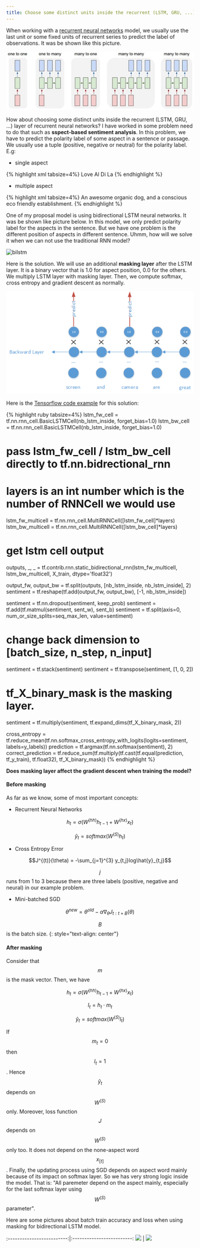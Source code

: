 ```yaml
---
title: Choose some distinct units inside the recurrent (LSTM, GRU, ...) layer of recurrent neural networks
---
```


When working with a [recurrent neural networks](http://www.wildml.com/2015/09/recurrent-neural-networks-tutorial-part-1-introduction-to-rnns/) model, we usually use the last unit or some fixed units of recurrent series to predict the label of observations.
It was be shown like this picture.

<p align="center">
  <img src="https://raw.githubusercontent.com/peace195/peace195.github.io/master/images/rnn.jpg" alt="RNN"/>
</p>

How about choosing some distinct units inside the recurrent (LSTM, GRU, ...) layer of recurrent neural networks?
I have worked in some problem need to do that such as **sspect-based sentiment analysis**.
In this problem, we have to predict the polarity label of some aspect in a sentence or passage.
We usually use a tuple (positive, negative or neutral) for the polarity label.
E.g: 

* single aspect

{% highlight xml tabsize=4%}
<text>Love Al Di La</text>
<Opinions>
    <Opinion target="Al Di La" category="RESTAURANT#GENERAL" polarity="positive" from="5" to="13"/>
</Opinions>
{% endhighlight %}

* multiple aspect

{% highlight xml tabsize=4%}
<text>An awesome organic dog, and a conscious eco friendly establishment.</text>
<Opinions>
    <Opinion target="dog" category="FOOD#QUALITY" polarity="positive" from="19" to="22"/>
    <Opinion target="establishment" category="RESTAURANT#MISCELLANEOUS" polarity="positive" from="53" to="66"/>
</Opinions>
{% endhighlight %}

One of my proposal model is using bidirectional LSTM neural networks. It was be shown like picture below.
In this model, we only predict polarity label for the aspects in the sentence. But we have one problem is the different position of aspects in different sentence.
Uhmm, how will we solve it when we can not use the traditional RNN model?

 <img src="https://raw.githubusercontent.com/peace195/aspect-based-sentiment-analysis/master/model.png" alt="bilstm"/>

Here is the solution. We will use an additional **masking layer** after the LSTM layer.
It is a binary vector that ís 1.0 for aspect position, 0.0 for the others. We multiply LSTM layer with masking layer.
Then, we compute softmax, cross entropy and gradient descent as normally.

 <img src="https://raw.githubusercontent.com/peace195/peace195.github.io/master/images/mask.png" alt="bilstm"/>

Here is the [Tensorflow code example](https://github.com/peace195/aspect-based-sentiment-analysis/tree/master/code) for this solution:

{% highlight ruby tabsize=4%}
lstm_fw_cell = tf.nn.rnn_cell.BasicLSTMCell(nb_lstm_inside, forget_bias=1.0)
lstm_bw_cell = tf.nn.rnn_cell.BasicLSTMCell(nb_lstm_inside, forget_bias=1.0)

# pass lstm_fw_cell / lstm_bw_cell directly to tf.nn.bidrectional_rnn
# layers is an int number which is the number of RNNCell we would use
lstm_fw_multicell = tf.nn.rnn_cell.MultiRNNCell([lstm_fw_cell]*layers)
lstm_bw_multicell = tf.nn.rnn_cell.MultiRNNCell([lstm_bw_cell]*layers)

# get lstm cell output
outputs, _, _ = tf.contrib.rnn.static_bidirectional_rnn(lstm_fw_multicell,
                                                        lstm_bw_multicell,
                                                        X_train,
                                                        dtype='float32')

output_fw, output_bw = tf.split(outputs, [nb_lstm_inside, nb_lstm_inside], 2)
sentiment = tf.reshape(tf.add(output_fw, output_bw), [-1, nb_lstm_inside]) 

sentiment = tf.nn.dropout(sentiment, keep_prob)
sentiment = tf.add(tf.matmul(sentiment, sent_w), sent_b)
sentiment = tf.split(axis=0, num_or_size_splits=seq_max_len, value=sentiment)

# change back dimension to [batch_size, n_step, n_input]
sentiment = tf.stack(sentiment)
sentiment = tf.transpose(sentiment, [1, 0, 2])

# tf_X_binary_mask is the masking layer. 
sentiment = tf.multiply(sentiment, tf.expand_dims(tf_X_binary_mask, 2))

cross_entropy = tf.reduce_mean(tf.nn.softmax_cross_entropy_with_logits(logits=sentiment, labels=y_labels))
prediction = tf.argmax(tf.nn.softmax(sentiment), 2)
correct_prediction = tf.reduce_sum(tf.multiply(tf.cast(tf.equal(prediction, tf_y_train), tf.float32), tf_X_binary_mask))
{% endhighlight %}

**Does masking layer affect the gradient descent when training the model?**

#### Before masking
As far as we know, some of most important concepts:

* Recurrent Neural Networks

$$h_t = \sigma\big(W^{(hh)}h_{t-1} + W^{(hx)}x_{t}\big)$$

$$\hat{y}_t = softmax\big(W^{(S)}h_t\big)$$

* Cross Entropy Error

$$J^{(t)}(\theta) = -\sum_{j=1}^{3} y_{t,j}log\hat{y}_{t,j}$$

$$j$$ runs from 1 to 3 because there are three labels (positive, negative and neural) in our example problem.
* Mini-batched SGD

$$\theta^{new} = \theta^{old} - \alpha\nabla_{\theta}J_{t:t+B}(\theta)$$

$$B$$ is the batch size.
{: style="text-align: center"}

#### After masking
Consider that $$m$$ is the mask vector. Then, we have

$$h_t = \sigma\big(W^{(hh)}h_{t-1} + W^{(hx)}x_{t} \big)$$

$$l_{t} = h_t \cdot m_t$$

$$\hat{y}_t = softmax\big(W^{(S)}l_t\big)$$

If $$m_t = 0$$ then $$l_t = 1$$. Hence $$\hat{y}_t$$ depends on $$W^{(S)}$$ only.
Moreover, loss function $$J$$ depends on $$W^{(S)}$$ only too. It does not depend on the none-aspect word $$x_{[t]}$$.
Finally, the updating process using SGD depends on aspect word mainly because of its impact on softmax layer.
So we has very strong logic inside the model. That is: "All paremeter depend on the aspect mainly, especially for the last softmax layer using $$W^{(S)}$$ parameter".

Here are some pictures about batch train accuracy and loss when using masking for bidirectional LSTM model.

:-------------------------:|:-------------------------:
![](https://raw.githubusercontent.com/peace195/aspect-based-sentiment-analysis/master/code/accuracy.png)  |  ![](https://raw.githubusercontent.com/peace195/aspect-based-sentiment-analysis/master/code/loss.png)
